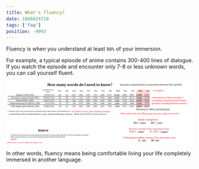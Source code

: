 ```yaml
---
title: What's fluency?
date: 1666824718
tags: ['faq']
position: -9993
---
```


Fluency is when you understand at least `98%` of your immersion.

For example, a typical episode of anime contains 300-400 lines of dialogue.
If you watch the episode and encounter only 7-8 or less unknown words,
you can call yourself fluent.

<p align="center">
	<a href="img/how_many_words_do_i_need.webp">
		<img alt="How many words do I need to know" src="img/how_many_words_do_i_need.webp">
	</a>
</p>

In other words,
fluency means being comfortable living your life completely immersed in another language.
